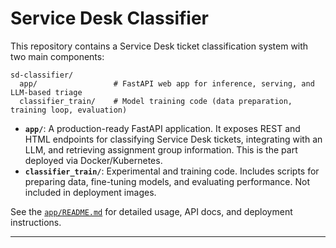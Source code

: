 # Service Desk Classifier

This repository contains a Service Desk ticket classification system with two main components:

```
sd-classifier/
  app/                 # FastAPI web app for inference, serving, and LLM-based triage
  classifier_train/    # Model training code (data preparation, training loop, evaluation)
```

* **`app/`**: A production-ready FastAPI application. It exposes REST and HTML endpoints for classifying Service Desk tickets, integrating with an LLM, and retrieving assignment group information. This is the part deployed via Docker/Kubernetes.
* **`classifier_train/`**: Experimental and training code. Includes scripts for preparing data, fine-tuning models, and evaluating performance. Not included in deployment images.

See the [`app/README.md`](./app/README.md) for detailed usage, API docs, and deployment instructions.

---